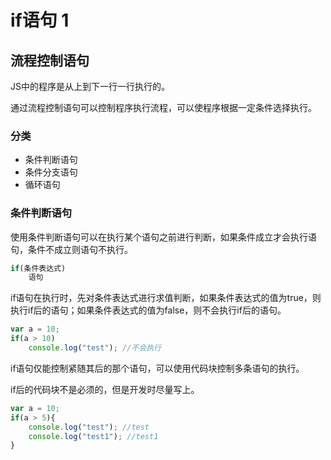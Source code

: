# if语句 1

## 流程控制语句

JS中的程序是从上到下一行一行执行的。

通过流程控制语句可以控制程序执行流程，可以使程序根据一定条件选择执行。

### 分类

+ 条件判断语句
+ 条件分支语句
+ 循环语句

### 条件判断语句

使用条件判断语句可以在执行某个语句之前进行判断，如果条件成立才会执行语句，条件不成立则语句不执行。

```js
if(条件表达式)
    语句
```

if语句在执行时，先对条件表达式进行求值判断，如果条件表达式的值为true，则执行if后的语句；如果条件表达式的值为false，则不会执行if后的语句。

```js
var a = 10;
if(a > 10)
    console.log("test"); //不会执行
```

if语句仅能控制紧随其后的那个语句，可以使用代码块控制多条语句的执行。

if后的代码块不是必须的，但是开发时尽量写上。

```js
var a = 10;
if(a > 5){
    console.log("test"); //test
    console.log("test1"); //test1
}
```



